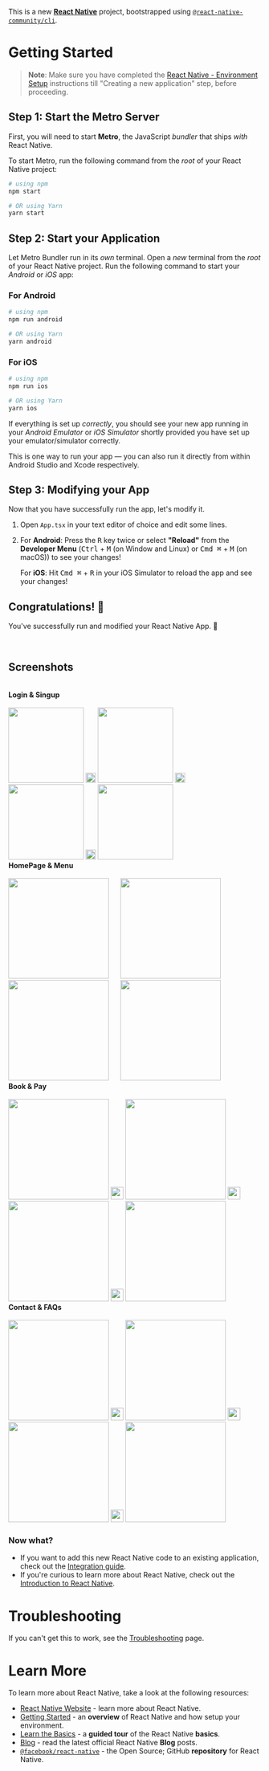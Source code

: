 This is a new [**React Native**](https://reactnative.dev) project, bootstrapped using [`@react-native-community/cli`](https://github.com/react-native-community/cli).

# Getting Started

>**Note**: Make sure you have completed the [React Native - Environment Setup](https://reactnative.dev/docs/environment-setup) instructions till "Creating a new application" step, before proceeding.

## Step 1: Start the Metro Server

First, you will need to start **Metro**, the JavaScript _bundler_ that ships _with_ React Native.

To start Metro, run the following command from the _root_ of your React Native project:

```bash
# using npm
npm start

# OR using Yarn
yarn start
```

## Step 2: Start your Application

Let Metro Bundler run in its _own_ terminal. Open a _new_ terminal from the _root_ of your React Native project. Run the following command to start your _Android_ or _iOS_ app:

### For Android

```bash
# using npm
npm run android

# OR using Yarn
yarn android
```

### For iOS

```bash
# using npm
npm run ios

# OR using Yarn
yarn ios
```

If everything is set up _correctly_, you should see your new app running in your _Android Emulator_ or _iOS Simulator_ shortly provided you have set up your emulator/simulator correctly.

This is one way to run your app — you can also run it directly from within Android Studio and Xcode respectively.

## Step 3: Modifying your App

Now that you have successfully run the app, let's modify it.

1. Open `App.tsx` in your text editor of choice and edit some lines.
2. For **Android**: Press the <kbd>R</kbd> key twice or select **"Reload"** from the **Developer Menu** (<kbd>Ctrl</kbd> + <kbd>M</kbd> (on Window and Linux) or <kbd>Cmd ⌘</kbd> + <kbd>M</kbd> (on macOS)) to see your changes!

   For **iOS**: Hit <kbd>Cmd ⌘</kbd> + <kbd>R</kbd> in your iOS Simulator to reload the app and see your changes!

## Congratulations! :tada:

You've successfully run and modified your React Native App. :partying_face:

<br>

## Screenshots
<br>
 <b>Login & Singup</b>
<div style="display: inline-block;">
   <br>
    <img src="ScreenShots/logsin.jpg" width=150>
    <img src="ScreenShots/Whitespacer.jpg" width="20">
    <img src="ScreenShots/Loginsucc.jpg" width=150>
   <img src="ScreenShots/Whitespacer.jpg" width="20">
    <img src="ScreenShots/signsup.jpg" width=150>
   <img src="ScreenShots/Whitespacer.jpg" width="20">
    <img src="ScreenShots/Singupsuccessfull.jpg" width=150>
</div>
<b>HomePage & Menu</b>
<div style="display: inline-block;">
   <br>
    <img src="ScreenShots/Menu.jpg" width=200>
    <img src="ScreenShots/Whitespacer.jpg" width="15">
    <img src="ScreenShots/Home.jpg" width=200>
   <img src="ScreenShots/Whitespacer.jpg" width="15">
    <img src="ScreenShots/whereTo.jpg" width=200>
   <img src="ScreenShots/Whitespacer.jpg" width="15">
    <img src="ScreenShots/SearchingDriver.jpg" width=200>
</div>
<b>Book & Pay</b>
<div style="display: inline-block;">
   <br>
    <img src="ScreenShots/Pay.jpg" width=200>
    <img src="ScreenShots/Whitespacer.jpg" width="25">
    <img src="ScreenShots/succpay.jpg" width=200>
   <img src="ScreenShots/Whitespacer.jpg" width="25">
    <img src="ScreenShots/Arriving.jpg" width=200>
   <img src="ScreenShots/Whitespacer.jpg" width="25">
    <img src="ScreenShots/Chat.jpg" width=200>
</div>
<b>Contact & FAQs</b>
<div style="display: inline-block;">
   <br>
    <img src="ScreenShots/Call.jpg" width=200>
    <img src="ScreenShots/Whitespacer.jpg" width="25">
    <img src="ScreenShots/Rating.jpg" width=200>
   <img src="ScreenShots/Whitespacer.jpg" width="25">
    <img src="ScreenShots/FAQs.jpg" width=200>
   <img src="ScreenShots/Whitespacer.jpg" width="25">
    <img src="ScreenShots/Settings.jpg" width=200>
</div>





### Now what?

- If you want to add this new React Native code to an existing application, check out the [Integration guide](https://reactnative.dev/docs/integration-with-existing-apps).
- If you're curious to learn more about React Native, check out the [Introduction to React Native](https://reactnative.dev/docs/getting-started).

# Troubleshooting

If you can't get this to work, see the [Troubleshooting](https://reactnative.dev/docs/troubleshooting) page.

# Learn More

To learn more about React Native, take a look at the following resources:

- [React Native Website](https://reactnative.dev) - learn more about React Native.
- [Getting Started](https://reactnative.dev/docs/environment-setup) - an **overview** of React Native and how setup your environment.
- [Learn the Basics](https://reactnative.dev/docs/getting-started) - a **guided tour** of the React Native **basics**.
- [Blog](https://reactnative.dev/blog) - read the latest official React Native **Blog** posts.
- [`@facebook/react-native`](https://github.com/facebook/react-native) - the Open Source; GitHub **repository** for React Native.
